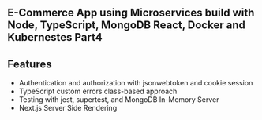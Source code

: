 ## E-Commerce App using Microservices build with Node, TypeScript, MongoDB React, Docker and Kubernestes Part4

## Features

- Authentication and authorization with jsonwebtoken and cookie session
-  TypeScript custom errors class-based approach
- Testing with jest, supertest, and MongoDB In-Memory Server
- Next.js Server Side Rendering
